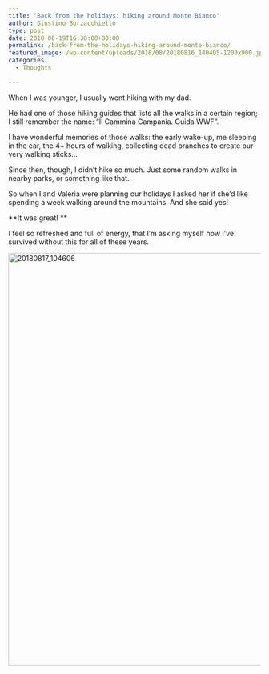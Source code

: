 ```yaml
---
title: 'Back from the holidays: hiking around Monte Bianco'
author: Giustino Borzacchiello
type: post
date: 2018-08-19T16:38:00+00:00
permalink: /back-from-the-holidays-hiking-around-monte-bianco/
featured_image: /wp-content/uploads/2018/08/20180816_140405-1200x900.jpg
categories:
  - Thoughts

---
```

When I was younger, I usually went hiking with my dad.

He had one of those hiking guides that lists all the walks in a certain region; I still remember the name: &#8220;Il Cammina Campania. Guida WWF&#8221;.

I have wonderful memories of those walks: the early wake-up, me sleeping in the car, the 4+ hours of walking, collecting dead branches to create our very walking sticks&#8230;

Since then, though, I didn&#8217;t hike so much. Just some random walks in nearby parks, or something like that.

So when I and Valeria were planning our holidays I asked her if she&#8217;d like spending a week walking around the mountains. And she said yes!

**It was great! **

I feel so refreshed and full of energy, that I&#8217;m asking myself how I&#8217;ve survived without this for all of these years.

<img class="alignnone size-full wp-image-2195" src="https://i1.wp.com/giustino.blog/wp-content/uploads/2018/08/20180817_104606.jpg?resize=1100%2C825&#038;ssl=1" alt="20180817_104606" width="1100" height="825" srcset="https://i1.wp.com/giustino.blog/wp-content/uploads/2018/08/20180817_104606.jpg?w=4032&ssl=1 4032w, https://i1.wp.com/giustino.blog/wp-content/uploads/2018/08/20180817_104606.jpg?resize=300%2C225&ssl=1 300w, https://i1.wp.com/giustino.blog/wp-content/uploads/2018/08/20180817_104606.jpg?resize=1024%2C768&ssl=1 1024w, https://i1.wp.com/giustino.blog/wp-content/uploads/2018/08/20180817_104606.jpg?resize=1200%2C900&ssl=1 1200w, https://i1.wp.com/giustino.blog/wp-content/uploads/2018/08/20180817_104606.jpg?w=2200&ssl=1 2200w, https://i1.wp.com/giustino.blog/wp-content/uploads/2018/08/20180817_104606.jpg?w=3300&ssl=1 3300w" sizes="(max-width: 1100px) 100vw, 1100px" data-recalc-dims="1" /> 

&nbsp;

&nbsp;